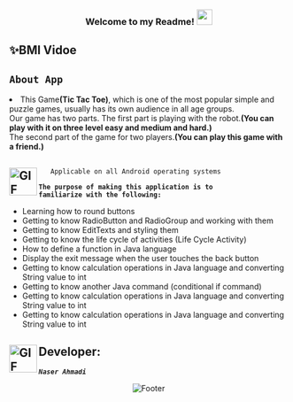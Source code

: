 
 <h3 align="center">
  
  Welcome to my Readme!
  <img src="https://media.giphy.com/media/hvRJCLFzcasrR4ia7z/giphy.gif" width="28">

</h3>

## ✨BMI Vidoe

## <code><strong>About App</strong></code> ##

<p><li>This Game<strong>(Tic Tac Toe)</strong>, which is one of the most popular simple and puzzle games, usually has its own audience in all age groups.<br>
Our game has two parts. The first part is playing with the robot.<strong>(You can play with it on three level easy and medium and hard.)</strong><br>
The second part of the game for two players.<strong>(You can play this game with a friend.)</strong><br></li></p>
 
 
## <img align="left" alt="GIF" height="50px" src="https://www.toptimenet.com/images/setting.gif"/>  
  <ul>
        
       Applicable on all Android operating systems
          
  </ul>

   </ul>
   
   
<code><strong>The purpose of making this application is to familiarize with the following:</strong></code>


<ul>
    <li>
           Learning how to round buttons
    </li>  
     <li>
           Getting to know RadioButton and RadioGroup and working with them
     </li>     
     <li>
           Getting to know EditTexts and styling them
     </li> 
     <li>
           Getting to know the life cycle of activities (Life Cycle Activity)
     </li>      
     <li>
           How to define a function in Java language
     </li>       
     <li>
          Display the exit message when the user touches the back button
     </li>   
     <li>
           Getting to know calculation operations in Java language and converting String value to int
     </li>
     <li>
           Getting to know another Java command (conditional if command)
     </li>
     <li>
           Getting to know calculation operations in Java language and converting String value to int
     </li>
     <li>
           Getting to know calculation operations in Java language and converting String value to int
     </li>
</ul>
 
 
## <img align="left" alt="GIF" height="50px" src="https://cdn.dribbble.com/users/2131993/screenshots/4948736/thoughtworks-gif_dribbble.gif"/>    Developer:

   <code><em><strong>Naser Ahmadi</strong></em></code>
   
              
<div align="center">
  <img src="https://readme-typing-svg.herokuapp.com?font=Dancing+Script&size=30&color=F38F02&center=true&vCenter=true&width=300&height=50&lines=Thanks+for+your+visit!;Have+a+nice+day!;" alt="Footer"></img>
  </div>
   
